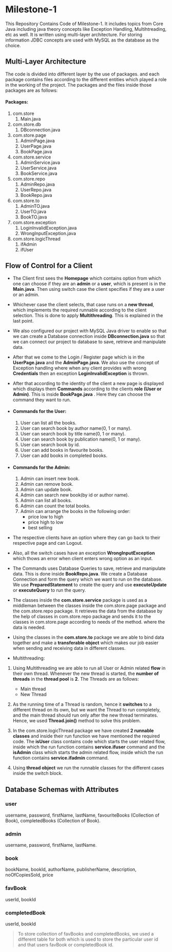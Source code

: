 # Milestone-1
This Repository Contains Code of Milestone-1.
It includes topics from Core Java including java theory concepts like Exception Handling, Multihtreading, etc as well. It is written using multi-layer architecture. For storing information JDBC concepts are used with MySQL as the database as the choice.

## Multi-Layer Architecture
The code is divided into different layer by the use of packages. and each package contains files according to the different entities which played a role in the working of the project. The packages and the files inside those packages are as follows:

#### Packages:
1. com.store
	1. Main.java
2. com.store.db
	1. DBconnection.java
3. com.store.page
	1. AdminPage.java
	2. UserPage.java
	3. BookPage.java
4. com.store.service
	1. AdminService.java
	2. UserService.java
	3. BookService.java
5. com.store.repo
	1. AdminRepo.java
	2. UserRepo.java
	3. BookRepo.java
6. com.store.to
	1. AdminTO.java
	2. UserTO.java
	3. BookTO.java
7. com.store.exception
	1. LoginInvalidException.java
	2. WrongInputException.java
8. com.store.logicThread
	1. ifAdmin
	2. ifUser

## Flow of Control for a Client
 - The Client first sees the **Homepage** which contains option from which one can choose if they are an **admin** or a **user**, which is present is in the **Main.java**. Then using switch case the client specifies if they are a user or an admin.

 - Whichever case the client selects, that case runs on a **new thread**, which implements the required runnable according to the client selection. This is done to apply **Multithreading**. This is explained in the last point.

 - We also configured our project with MySQL Java driver to enable so that we can create a Database connection inside **DBconnection.java** so that we can connect our project to database to save, retrieve and manipulate data.

 - After that we come to the Login / Register page which is in the **UserPage.java** and the **AdminPage.java**.  We also use the concept of Exception handling where when any client provides with wrong **Credentials**  then an exception **LoginInvalidException** is thrown.

 - After that according to the identity of the client a new page is displayed which displays them **Commands** according to the clients **role (User or Admin)**. This is inside **BookPage.java** . Here they can choose the command they want to run.

 - #### Commands for the User:
	1. User can list all the books.
	2. User can search book by author name(0, 1 or many).
	3. User can search book by title name(0, 1 or many).
	4. User can search book by publication name(0, 1 or many).
	5. User can search book by id.
	6. User can add books in favourite books.
	7. User can add books in completed books.

 - #### Commands for the Admin:
	1. Admin can insert new book.
	2. Admin can remove book.
	3. Admin can update book.
	4. Admin can search new book(by id or author name).
	5. Admin can list all books.
	6. Admin can count the total books.
	7. Admin can arrange the books in the following order:
		 - price low to high
		 - price high to low 
		 - best selling

 - The respective clients have an option where they can go back to their respective page and can Logout.

 - Also, all the switch cases have an exception **WrongInputException** which thows an error when client enters wrong option as an input.

 - The Commands uses Database Queries to save, retrieve and manipulate data. This is done inside **BookRepo.java**. We create a Database Connection and form the query which we want to run on the database. We use **PreparedStatement** to create the query and use **executeUpdate** or **executeQuery** to run the query.

 - The classes inside the **com.store.service** package is used as a middleman between the classes inside the com.store.page package and the com.store.repo package. It retrieves the data from the database by the help of classes in com.store.repo package and sends it to the classes in com.store.page according to needs of the method. where the data is needed.

 - Using the classes in the **com.store.to** package we are able to bind data together and make a **transferable object** which makes our job easier when sending and receiving data in different classes.

 - Multithreading:
1. Using Multithreading we are able to run all User or Admin related **flow** in their own thread. Whenever the new thread is started, the **number of threads** in the **thread pool** is **2**. The Threads are as follows:
	- Main thread
	-  New Thread

2.  As the running time of a Thread is random, hence it **switches** to a different thread on its own, but we want the Thread to run completely, and the main thread should run only after the new thread terminates. Hence, we used **Thread.join()** method to solve this problem.

3. In the com.store.logicThread package we have created **2 runnable classes** and inside their run function we have mentioned the required code. The **isUser** class contains code which starts the user related flow, inside which the run function contains **service.ifuser** command and the **isAdmin** class which starts the admin related flow, inside which the run function contains **service.ifadmin** command.
4. Using **thread object** we run the runnable classes for the different cases inside the switch block.
 
 ## Database Schemas with Attributes

 ### user
 
username, password, firstName, lastName, favouriteBooks (Collection of Book), completedBooks (Collection of Book).
 
### admin
username, password, firstName, lastName.


### book
bookName, bookId, authorName,  publisherName, description, noOfCopiesSold, price

### favBook
userId, bookId

### completedBook
userId, bookId

> To store collection of favBooks and completedBooks, we used a different table for both which is used to store the particular user id and that users favBook or completedBook id.
